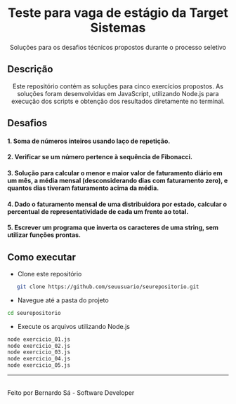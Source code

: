 <h1 align="center"> Teste para vaga de estágio da Target Sistemas </h1>

<p align="center">
Soluções para os desafios técnicos propostos durante o processo seletivo 
</p>

## Descrição
<p align="center"> Este repositório contém as soluções para cinco exercícios propostos. As soluções foram desenvolvidas em JavaScript, utilizando Node.js para execução dos scripts e obtenção dos resultados diretamente no terminal. </p>

## Desafios 

#### 1. Soma de números inteiros usando laço de repetição.

#### 2. Verificar se um número pertence à sequência de Fibonacci.

#### 3. Solução para calcular o menor e maior valor de faturamento diário em um mês, a média mensal (desconsiderando dias com faturamento zero), e quantos dias tiveram faturamento acima da média.

#### 4. Dado o faturamento mensal de uma distribuidora por estado, calcular o percentual de representatividade de cada um frente ao total.

#### 5. Escrever um programa que inverta os caracteres de uma string, sem utilizar funções prontas. 



## Como executar
- Clone este repositório
```bash
   git clone https://github.com/seuusuario/seurepositorio.git
```

- Navegue até a pasta do projeto
```bash
cd seurepositorio
```

- Execute os arquivos utilizando Node.js
```bash
node exercicio_01.js
node exercicio_02.js
node exercicio_03.js
node exercicio_04.js
node exercicio_05.js
```

---
<br>
Feito por Bernardo Sá - Software Developer